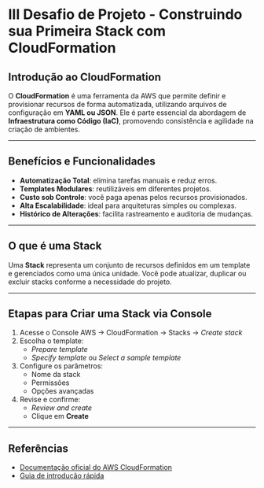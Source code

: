 # III Desafio de Projeto - Construindo sua Primeira Stack com CloudFormation  

##  Introdução ao CloudFormation  
O **CloudFormation** é uma ferramenta da AWS que permite definir e provisionar recursos de forma automatizada, utilizando arquivos de configuração em **YAML ou JSON**. Ele é parte essencial da abordagem de **Infraestrutura como Código (IaC)**, promovendo consistência e agilidade na criação de ambientes.

---

##  Benefícios e Funcionalidades  
- **Automatização Total**: elimina tarefas manuais e reduz erros.  
- **Templates Modulares**: reutilizáveis em diferentes projetos.  
- **Custo sob Controle**: você paga apenas pelos recursos provisionados.  
- **Alta Escalabilidade**: ideal para arquiteturas simples ou complexas.  
- **Histórico de Alterações**: facilita rastreamento e auditoria de mudanças.

---

##  O que é uma Stack  
Uma **Stack** representa um conjunto de recursos definidos em um template e gerenciados como uma única unidade. Você pode atualizar, duplicar ou excluir stacks conforme a necessidade do projeto.

---

##  Etapas para Criar uma Stack via Console  
1. Acesse o Console AWS → CloudFormation → Stacks → *Create stack*  
2. Escolha o template:  
   - *Prepare template*  
   - *Specify template* ou *Select a sample template*  
3. Configure os parâmetros:  
   - Nome da stack  
   - Permissões  
   - Opções avançadas  
4. Revise e confirme:  
   - *Review and create*  
   - Clique em **Create**

---

##  Referências  
- [Documentação oficial do AWS CloudFormation](https://docs.aws.amazon.com/cloudformation/index.html)  
- [Guia de introdução rápida](https://docs.aws.amazon.com/AWSCloudFormation/latest/UserGuide/GettingStarted.html)

